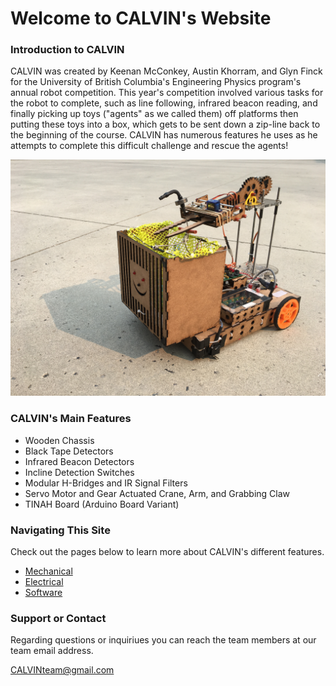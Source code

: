 Welcome to CALVIN's Website
======

### Introduction to CALVIN

CALVIN was created by Keenan McConkey, Austin Khorram, and Glyn Finck for the University of British Columbia's Engineering Physics program's annual robot competition. This year's competition involved various tasks for the robot to complete, such as line following,  infrared beacon reading, and finally picking up toys ("agents" as we called them) off platforms then putting these toys into a box, which gets to be sent down a zip-line back to the beginning of the course. CALVIN has numerous features he uses as he attempts to complete this difficult challenge and rescue the agents!

![Concrete](images/calvin_concrete.jpg)

### CALVIN's Main Features

* Wooden Chassis
* Black Tape Detectors   
* Infrared Beacon Detectors
* Incline Detection Switches
* Modular H-Bridges and IR Signal Filters
* Servo Motor and Gear Actuated Crane, Arm, and Grabbing Claw
* TINAH Board (Arduino Board Variant)

### Navigating This Site

Check out the pages below to learn more about CALVIN's different features.

* [Mechanical](mechanical.md)
* [Electrical](electrical.md)
* [Software](software.md)

### Support or Contact

Regarding questions or inquiriues you can reach the team members at our team email address.

[CALVINteam@gmail.com](CALVINteam@gmail.com)
